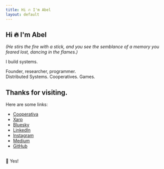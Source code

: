 ```yaml
---
title: Hi 🔥 I'm Abel
layout: default
---
```


## Hi 🔥 I'm Abel

_(He stirs the fire with a stick, and you see the semblance of a memory you feared lost, dancing in the flames.)_

I build systems.

Founder, researcher, programmer<!-- and wizard 🧙-->. <br>
Distributed Systems. Cooperatives. Games.

## Thanks for visiting.
Here are some links:

- [Cooperativa](https://cpds.pt/)
- [Xarp](https://xarp.pt/)
- [Bluesky](https://bsky.app/profile/abeldantas.bsky.social)
- [LinkedIn](https://linkedin.com/in/abel-dantas)
- [Instagram](https://www.instagram.com/affdantas/)
- [Medium](https://medium.com/@dantas.abel)
- [GitHub](https://github.com/abeldantas)

<br>
🔮 Yes!

